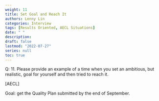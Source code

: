 ```yaml
---
weight: 11
title: Set Goal and Reach It
authors: Lenny Lin
categories: Interview
tags: [Results Oriented, AECL Situations]
date: " "
description: 
draft: false
lastmod: "2022-07-27"
series: null
toc: true
---
```


Q: 11.  Please provide an example of a time when you set an ambitious, but realistic, goal for yourself and then tried to reach it.


[AECL]

Goal: get the Quality Plan submitted by the end of September.
